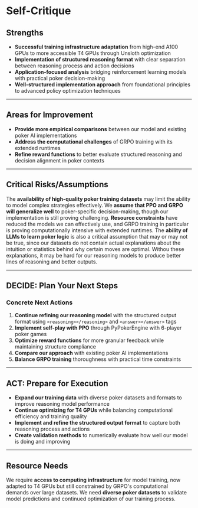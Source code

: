 # Self-Critique

## Strengths

- **Successful training infrastructure adaptation** from high-end A100 GPUs to more accessible T4 GPUs through Unsloth optimization
- **Implementation of structured reasoning format** with clear separation between reasoning process and action decisions
- **Application-focused analysis** bridging reinforcement learning models with practical poker decision-making
- **Well-structured implementation approach** from foundational principles to advanced policy optimization techniques
---

## Areas for Improvement

- **Provide more empirical comparisons** between our model and existing poker AI implementations
- **Address the computational challenges** of GRPO training with its extended runtimes
- **Refine reward functions** to better evaluate structured reasoning and decision alignment in poker contexts
---

## Critical Risks/Assumptions

The **availability of high-quality poker training datasets** may limit the ability to model complex strategies effectively. We **assume that PPO and GRPO will generalize well** to poker-specific decision-making, though our implementation is still proving challenging. **Resource constraints** have reduced the models we can effectively use, and GRPO training in particular is proving computationally intensive with extended runtimes. The **ability of LLMs to learn poker logic** is also a critical assumption that may or may not be true, since our datasets do not contain actual explanations about the intuition or statistics behind why certain moves are optimal. Withou these explanations, it may be hard for our reasoning models to produce better lines of reasoning and better outputs.

---

## DECIDE: Plan Your Next Steps

### Concrete Next Actions

1. **Continue refining our reasoning model** with the structured output format using `<reasoning></reasoning>` and `<answer></answer>` tags
2. **Implement self-play with PPO** through PyPokerEngine with 6-player poker games
3. **Optimize reward functions** for more granular feedback while maintaining structure compliance
4. **Compare our approach** with existing poker AI implementations
5. **Balance GRPO training** thoroughness with practical time constraints

---

## ACT: Prepare for Execution

- **Expand our training data** with diverse poker datasets and formats to improve reasoning model performance
- **Continue optimizing for T4 GPUs** while balancing computational efficiency and training quality
- **Implement and refine the structured output format** to capture both reasoning process and actions
- **Create validation methods** to numerically evaluate how well our model is doing and improving

---

## Resource Needs

We require **access to computing infrastructure** for model training, now adapted to T4 GPUs but still constrained by GRPO's computational demands over large datasets. We need **diverse poker datasets** to validate model predictions and continued optimization of our training process.
